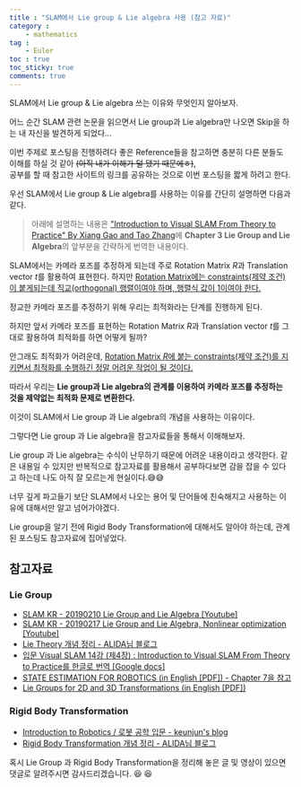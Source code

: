 ```yaml
---
title : "SLAM에서 Lie group & Lie algebra 사용 (참고 자료)"
category :
    - mathematics
tag :
    - Euler
toc : true
toc_sticky: true
comments: true
---  
```


SLAM에서 Lie group & Lie algebra 쓰는 이유와 무엇인지 알아보자.  

어느 순간 SLAM 관련 논문을 읽으면서 Lie group과 Lie algebra만 나오면 Skip을 하는 내 자신을 발견하게 되었다...  

이번 주제로 포스팅을 진행하려다 좋은 Reference들을 참고하면 충분히 다른 분들도 이해를 하실 것 같아 ~~(아직 내가 이해가 덜 됐기 때문에ㅎ)~~,  
공부를 할 때 참고한 사이트의 링크를 공유하는 것으로 이번 포스팅을 짧게 하려고 한다.  

우선 SLAM에서 Lie group & Lie algebra를 사용하는 이유를 간단히 설명하면 다음과 같다.  

> 아래에 설명하는 내용은 ["Introduction to Visual SLAM
From Theory to Practice" By Xiang Gao and Tao Zhang](https://github.com/gaoxiang12/slambook2)에 **Chapter 3
Lie Group and Lie Algebra**의 앞부분을 간략하게 번역한 내용이다.  

SLAM에서는 카메라 포즈를 추정하게 되는데 주로 Rotation Matrix $R$과 Translation vector $t$를 활용하여 표현한다. 하지만 <u>Rotation Matrix에는 constraints(제약 조건)이 붙게되는데 직교(orthogonal) 행렬이여야 하며, 행렬식 값이 1이여야 한다.</u>  

정교한 카메라 포즈를 추정하기 위해 우리는 최적화라는 단계를 진행하게 된다.  

하지만 앞서 카메라 포즈를 표현하는 Rotation Matrix $R$과 Translation vector $t$를 그대로 활용하여 최적화를 하면 어떻게 될까?  

안그래도 최적화가 어려운데, <u>Rotation Matrix $R$에 붙는 constraints(제약 조건)를 지키면서 최적화를 수행하긴 정말 어려운 작업이 될 것이다.</u>  

따라서 우리는 **Lie group과 Lie algebra의 관계를 이용하여 카메라 포즈를 추정하는 것을 제약없는 최적화 문제로 변환한다.**  

이것이 SLAM에서 Lie group 과 Lie algebra의 개념을 사용하는 이유이다.  

그렇다면 Lie group 과 Lie algebra을 참고자료들을 통해서 이해해보자.  

Lie group 과 Lie algebra는 수식이 난무하기 때문에 어려운 내용이라고 생각한다. 같은 내용일 수 있지만 반복적으로 참고자료를 활용해서 공부하다보면 감을 잡을 수 있다고 하는데 나도 아직 잘 모르는게 현실이다.😅😅  

너무 깊게 파고들기 보단 SLAM에서 나오는 용어 및 단어들에 친숙해지고 사용하는 이유에 대해서만 알고 넘어가야겠다.  

Lie group을 알기 전에 Rigid Body Transformation에 대해서도 알아야 하는데, 관계된 포스팅도 참고자료에 집어넣었다.  

## 참고자료  

### Lie Group  

- [SLAM KR - 20190210 Lie Group and Lie Algebra [Youtube]](https://youtu.be/_uLRPqjdHjk)  
- [SLAM KR - 20190217 Lie Group and Lie Algebra, Nonlinear optimization [Youtube]](https://youtu.be/fFn8EfHgWfc)  
- [Lie Theory 개념 정리 - ALIDA님 블로그](https://edward0im.github.io/mathematics/2020/05/01/lie-theory/)  
- [입문 Visual SLAM 14강 (제4장) : Introduction to Visual SLAM From Theory to Practice를 한글로 번역 [Google docs]](https://docs.google.com/document/d/1icPjUyT3nPvjZ1OVMtWp9afUtuJ4gXLJL-ex7A9FpNs/edit?usp=sharing)  
- [STATE ESTIMATION FOR ROBOTICS (in English [PDF]) - Chapter 7을 참고](http://asrl.utias.utoronto.ca/~tdb/bib/barfoot_ser17.pdf)  
- [Lie Groups for 2D and 3D Transformations (in English [PDF])](https://ethaneade.com/lie.pdf)  

### Rigid Body Transformation  

- [Introduction to Robotics / 로봇 공학 입문 - keunjun's blog](https://keunjun.blog/introduction-to-robotics-%EB%A1%9C%EB%B4%87-%EA%B3%B5%ED%95%99-%EC%9E%85%EB%AC%B8/)  
- [Rigid Body Transformation 개념 정리 - ALIDA님 블로그](https://edward0im.github.io/engineering/2019/11/02/rigid-body-transformation/)  

혹시 Lie Group 과 Rigid Body Transformation을 정리해 놓은 글 및 영상이 있으면 댓글로 알려주시면 감사드리겠습니다. 😆 😆  


